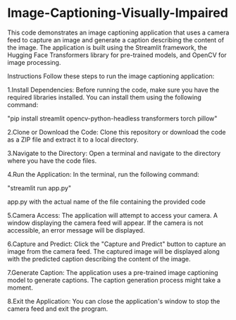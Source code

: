 # Image-Captioning-Visually-Impaired
This code demonstrates an image captioning application that uses a camera feed to capture an image and generate a caption describing the content of the image. The application is built using the Streamlit framework, the Hugging Face Transformers library for pre-trained models, and OpenCV for image processing.

Instructions
Follow these steps to run the image captioning application:

1.Install Dependencies: Before running the code, make sure you have the required libraries installed. You can install them using the following command:

"pip install streamlit opencv-python-headless transformers torch pillow"

2.Clone or Download the Code: Clone this repository or download the code as a ZIP file and extract it to a local directory.

3.Navigate to the Directory: Open a terminal and navigate to the directory where you have the code files.

4.Run the Application: In the terminal, run the following command:

"streamlit run app.py"

app.py with the actual name of the file containing the provided code

5.Camera Access: The application will attempt to access your camera. A window displaying the camera feed will appear. If the camera is not accessible, an error message will be displayed.

6.Capture and Predict: Click the "Capture and Predict" button to capture an image from the camera feed. The captured image will be displayed along with the predicted caption describing the content of the image.

7.Generate Caption: The application uses a pre-trained image captioning model to generate captions. The caption generation process might take a moment.

8.Exit the Application: You can close the application's window to stop the camera feed and exit the program.

